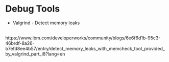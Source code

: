# Debug Tools

- Valgrind - Detect memory leaks
<br>
https://www.ibm.com/developerworks/community/blogs/6e6f6d1b-95c3-46brdf-8a26-b7efd8ee4b57/entry/detect_memory_leaks_with_memcheck_tool_provided_by_valgrind_part_i8?lang=en
